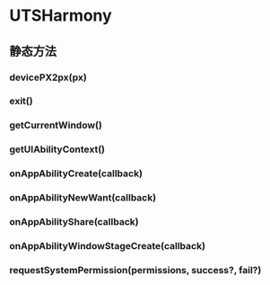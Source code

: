# UTSHarmony


## 静态方法


### devicePX2px(px)

<!-- UTSJSON.UTSHarmony.devicePX2px.description -->

<!-- UTSJSON.UTSHarmony.devicePX2px.param -->

<!-- UTSJSON.UTSHarmony.devicePX2px.returnValue -->

<!-- UTSJSON.UTSHarmony.devicePX2px.test -->

<!-- UTSJSON.UTSHarmony.devicePX2px.compatibility -->

<!-- UTSJSON.UTSHarmony.devicePX2px.tutorial -->

### exit()

<!-- UTSJSON.UTSHarmony.exit.description -->

<!-- UTSJSON.UTSHarmony.exit.param -->

<!-- UTSJSON.UTSHarmony.exit.returnValue -->

<!-- UTSJSON.UTSHarmony.exit.test -->

<!-- UTSJSON.UTSHarmony.exit.compatibility -->

<!-- UTSJSON.UTSHarmony.exit.tutorial -->

### getCurrentWindow()

<!-- UTSJSON.UTSHarmony.getCurrentWindow.description -->

<!-- UTSJSON.UTSHarmony.getCurrentWindow.param -->

<!-- UTSJSON.UTSHarmony.getCurrentWindow.returnValue -->

<!-- UTSJSON.UTSHarmony.getCurrentWindow.test -->

<!-- UTSJSON.UTSHarmony.getCurrentWindow.compatibility -->

<!-- UTSJSON.UTSHarmony.getCurrentWindow.tutorial -->

### getUIAbilityContext()

<!-- UTSJSON.UTSHarmony.getUIAbilityContext.description -->

<!-- UTSJSON.UTSHarmony.getUIAbilityContext.param -->

<!-- UTSJSON.UTSHarmony.getUIAbilityContext.returnValue -->

<!-- UTSJSON.UTSHarmony.getUIAbilityContext.test -->

<!-- UTSJSON.UTSHarmony.getUIAbilityContext.compatibility -->

<!-- UTSJSON.UTSHarmony.getUIAbilityContext.tutorial -->

### onAppAbilityCreate(callback)

<!-- UTSJSON.UTSHarmony.onAppAbilityCreate.description -->

<!-- UTSJSON.UTSHarmony.onAppAbilityCreate.param -->

<!-- UTSJSON.UTSHarmony.onAppAbilityCreate.returnValue -->

<!-- UTSJSON.UTSHarmony.onAppAbilityCreate.test -->

<!-- UTSJSON.UTSHarmony.onAppAbilityCreate.compatibility -->

<!-- UTSJSON.UTSHarmony.onAppAbilityCreate.tutorial -->

### onAppAbilityNewWant(callback)

<!-- UTSJSON.UTSHarmony.onAppAbilityNewWant.description -->

<!-- UTSJSON.UTSHarmony.onAppAbilityNewWant.param -->

<!-- UTSJSON.UTSHarmony.onAppAbilityNewWant.returnValue -->

<!-- UTSJSON.UTSHarmony.onAppAbilityNewWant.test -->

<!-- UTSJSON.UTSHarmony.onAppAbilityNewWant.compatibility -->

<!-- UTSJSON.UTSHarmony.onAppAbilityNewWant.tutorial -->

### onAppAbilityShare(callback)

<!-- UTSJSON.UTSHarmony.onAppAbilityShare.description -->

<!-- UTSJSON.UTSHarmony.onAppAbilityShare.param -->

<!-- UTSJSON.UTSHarmony.onAppAbilityShare.returnValue -->

<!-- UTSJSON.UTSHarmony.onAppAbilityShare.test -->

<!-- UTSJSON.UTSHarmony.onAppAbilityShare.compatibility -->

<!-- UTSJSON.UTSHarmony.onAppAbilityShare.tutorial -->

### onAppAbilityWindowStageCreate(callback)

<!-- UTSJSON.UTSHarmony.onAppAbilityWindowStageCreate.description -->

<!-- UTSJSON.UTSHarmony.onAppAbilityWindowStageCreate.param -->

<!-- UTSJSON.UTSHarmony.onAppAbilityWindowStageCreate.returnValue -->

<!-- UTSJSON.UTSHarmony.onAppAbilityWindowStageCreate.test -->

<!-- UTSJSON.UTSHarmony.onAppAbilityWindowStageCreate.compatibility -->

<!-- UTSJSON.UTSHarmony.onAppAbilityWindowStageCreate.tutorial -->

### requestSystemPermission(permissions, success?, fail?)

<!-- UTSJSON.UTSHarmony.requestSystemPermission.description -->

<!-- UTSJSON.UTSHarmony.requestSystemPermission.param -->

<!-- UTSJSON.UTSHarmony.requestSystemPermission.returnValue -->

<!-- UTSJSON.UTSHarmony.requestSystemPermission.test -->

<!-- UTSJSON.UTSHarmony.requestSystemPermission.compatibility -->

<!-- UTSJSON.UTSHarmony.requestSystemPermission.tutorial -->
